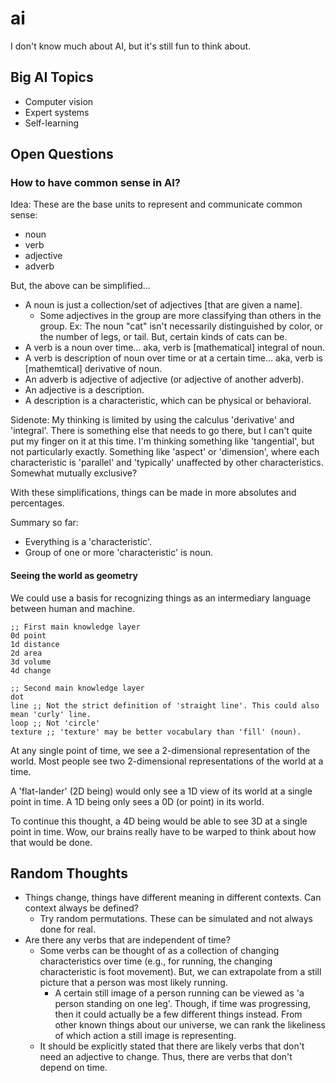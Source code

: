 # ai
I don't know much about AI, but it's still fun to think about.

## Big AI Topics ##
- Computer vision
- Expert systems
- Self-learning


## Open Questions ##

### How to have common sense in AI? ###

Idea: These are the base units to represent and communicate common sense:

- noun
- verb
- adjective
- adverb

But, the above can be simplified...

- A noun is just a collection/set of adjectives [that are given a name].
  - Some adjectives in the group are more classifying than others in the group. Ex: The noun "cat" isn't necessarily distinguished by color, or the number of legs, or tail. But, certain kinds of cats can be.
- A verb is a noun over time... aka, verb is [mathematical] integral of noun.
- A verb is description of noun over time or at a certain time... aka, verb is [mathemtical] derivative of noun.
- An adverb is adjective of adjective (or adjective of another adverb).
- An adjective is a description.
- A description is a characteristic, which can be physical or behavioral.

Sidenote: My thinking is limited by using the calculus 'derivative' and 'integral'. There is something else that needs to go there, but I can't quite put my finger on it at this time. I'm  thinking something like 'tangential', but not particularly exactly. Something like 'aspect' or 'dimension', where each characteristic is 'parallel' and 'typically' unaffected by other characteristics. Somewhat mutually exclusive?

With these simplifications, things can be made in more absolutes and percentages.

Summary so far:

- Everything is a 'characteristic'.
- Group of one or more 'characteristic' is noun.

#### Seeing the world as geometry ####
We could use a basis for recognizing things as an intermediary language between human and machine.

    ;; First main knowledge layer
    0d point
    1d distance
    2d area
    3d volume
    4d change
    
    ;; Second main knowledge layer
    dot
    line ;; Not the strict definition of 'straight line'. This could also mean 'curly' line.
    loop ;; Not 'circle'
    texture ;; 'texture' may be better vocabulary than 'fill' (noun).
    
At any single point of time, we see a 2-dimensional representation of the world. Most people see two 2-dimensional representations of the world at a time.

A 'flat-lander' (2D being) would only see a 1D view of its world at a single point in time. A 1D being only sees a 0D (or point) in its world.

To continue this thought, a 4D being would be able to see 3D at a single point in time. Wow, our brains really have to be warped to think about how that would be done.



## Random Thoughts ##

- Things change, things have different meaning in different contexts. Can context always be defined?
  - Try random permutations. These can be simulated and not always done for real.
- Are there any verbs that are independent of time?
  - Some verbs can be thought of as a collection of changing characteristics over time (e.g., for running, the changing characteristic is foot movement). But, we can extrapolate from a still picture that a person was most likely running.
    - A certain still image of a person running can be viewed as 'a person standing on one leg'. Though, if time was progressing, then it could actually be a few different things instead. From other known things about our universe, we can rank the likeliness of which action a still image is representing.
  - It should be explicitly stated that there are likely verbs that don't need an adjective to change. Thus, there are verbs that don't depend on time.
